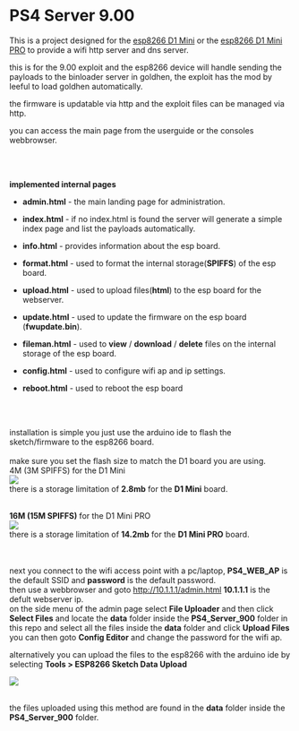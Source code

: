 # PS4 Server 9.00

This is a project designed for the <a href=https://www.wemos.cc/en/latest/d1/d1_mini.html>esp8266 D1 Mini</a> or the <a href=https://www.wemos.cc/en/latest/d1/d1_mini_pro.html>esp8266 D1 Mini PRO</a> to provide a wifi http server and dns server.



this is for the 9.00 exploit and the esp8266 device will handle sending the payloads to the binloader server in goldhen, the exploit has the mod by leeful to load goldhen automatically.

the firmware is updatable via http and the exploit files can be managed via http.

you can access the main page from the userguide or the consoles webbrowser.

</b>

<br>
<br>


<b>implemented internal pages</b>

* <b>admin.html</b> - the main landing page for administration.

* <b>index.html</b> - if no index.html is found the server will generate a simple index page and list the payloads automatically.

* <b>info.html</b> - provides information about the esp board.

* <b>format.html</b> - used to format the internal storage(<b>SPIFFS</b>) of the esp board.

* <b>upload.html</b> - used to upload files(<b>html</b>) to the esp board for the webserver.

* <b>update.html</b> - used to update the firmware on the esp board (<b>fwupdate.bin</b>).

* <b>fileman.html</b> - used to <b>view</b> / <b>download</b> / <b>delete</b> files on the internal storage of the esp board.

* <b>config.html</b> - used to configure wifi ap and ip settings.

* <b>reboot.html</b> - used to reboot the esp board


<br><br>


installation is simple you just use the arduino ide to flash the sketch/firmware to the esp8266 board.<br>
<br>
make sure you set the flash size to match the D1 board you are using.<br>
4M (3M SPIFFS) for the D1 Mini<br>
<img src=https://github.com/stooged/PS4-Server-900/blob/main/Images/4m3m_spiffs.jpg><br>
there is a storage limitation of <b>2.8mb</b> for the <b>D1 Mini</b> board.<br><br>

<b>16M (15M SPIFFS)</b> for the D1 Mini PRO<br>
<img src=https://github.com/stooged/PS4-Server-900/blob/main/Images/16m15m_spiffs.jpg><br>
there is a storage limitation of <b>14.2mb</b> for the <b>D1 Mini PRO</b> board.

<br><br>
next you connect to the wifi access point with a pc/laptop, <b>PS4_WEB_AP</b> is the default SSID and <b>password</b> is the default password.<br>
then use a webbrowser and goto http://10.1.1.1/admin.html <b>10.1.1.1</b> is the defult webserver ip.<br>
on the side menu of the admin page select <b>File Uploader</b> and then click <b>Select Files</b> and locate the <b>data</b> folder inside the <b>PS4_Server_900</b> folder in this repo and select all the files inside the <b>data</b> folder and click <b>Upload Files</b>
you can then goto <b>Config Editor</b> and change the password for the wifi ap.


alternatively you can upload the files to the esp8266 with the arduino ide by selecting <b>Tools > ESP8266 Sketch Data Upload</b>

<img src=https://github.com/stooged/PS4-Server-900/blob/main/Images/dataup.jpg><br><br>

the files uploaded using this method are found in the <b>data</b> folder inside the <b>PS4_Server_900</b> folder.
